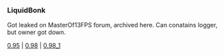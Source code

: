 ### LiquidBonk
Got leaked on MasterOf13FPS forum, archived here. Can conatains logger, but owner got down.

[0.95](LiquidBonk0.95.jar) | [0.98](LiquidBonk0.98.jar) | [0.98_1](LiquidBonk0.98_1.jar)